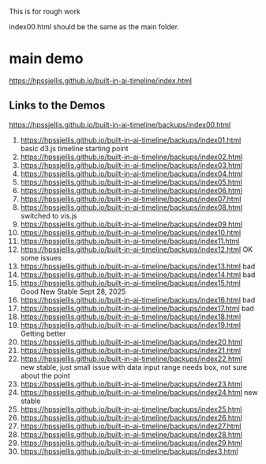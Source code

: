 This is for rough work

index00.html should be the same as the main folder.

# main demo

https://hpssjellis.github.io/built-in-ai-timeline/index.html




## Links to the Demos

https://hpssjellis.github.io/built-in-ai-timeline/backups/index00.html

1. https://hpssjellis.github.io/built-in-ai-timeline/backups/index01.html     basic d3.js timeline starting point
1. https://hpssjellis.github.io/built-in-ai-timeline/backups/index02.html
1. https://hpssjellis.github.io/built-in-ai-timeline/backups/index03.html
1. https://hpssjellis.github.io/built-in-ai-timeline/backups/index04.html
1. https://hpssjellis.github.io/built-in-ai-timeline/backups/index05.html
1. https://hpssjellis.github.io/built-in-ai-timeline/backups/index06.html
1. https://hpssjellis.github.io/built-in-ai-timeline/backups/index07.html
1. https://hpssjellis.github.io/built-in-ai-timeline/backups/index08.html   switched to vis.js
1. https://hpssjellis.github.io/built-in-ai-timeline/backups/index09.html  
1. https://hpssjellis.github.io/built-in-ai-timeline/backups/index10.html
1. https://hpssjellis.github.io/built-in-ai-timeline/backups/index11.html
1. https://hpssjellis.github.io/built-in-ai-timeline/backups/index12.html   OK some issues
1. https://hpssjellis.github.io/built-in-ai-timeline/backups/index13.html  bad
1. https://hpssjellis.github.io/built-in-ai-timeline/backups/index14.html   bad
1. https://hpssjellis.github.io/built-in-ai-timeline/backups/index15.html  Good New Stable Sept 28, 2025
1. https://hpssjellis.github.io/built-in-ai-timeline/backups/index16.html  bad
1. https://hpssjellis.github.io/built-in-ai-timeline/backups/index17.html  bad
1. https://hpssjellis.github.io/built-in-ai-timeline/backups/index18.html
1. https://hpssjellis.github.io/built-in-ai-timeline/backups/index19.html  Getting better
1. https://hpssjellis.github.io/built-in-ai-timeline/backups/index20.html
1. https://hpssjellis.github.io/built-in-ai-timeline/backups/index21.html
1. https://hpssjellis.github.io/built-in-ai-timeline/backups/index22.html  new stable, just small issue with data input range needs box, not sure about the point
1. https://hpssjellis.github.io/built-in-ai-timeline/backups/index23.html
1. https://hpssjellis.github.io/built-in-ai-timeline/backups/index24.html  new stable
1. https://hpssjellis.github.io/built-in-ai-timeline/backups/index25.html
1. https://hpssjellis.github.io/built-in-ai-timeline/backups/index26.html
1. https://hpssjellis.github.io/built-in-ai-timeline/backups/index27.html
1. https://hpssjellis.github.io/built-in-ai-timeline/backups/index28.html
1. https://hpssjellis.github.io/built-in-ai-timeline/backups/index29.html
1. https://hpssjellis.github.io/built-in-ai-timeline/backups/index3.html















